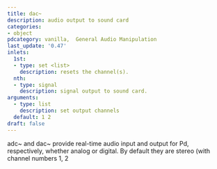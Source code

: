 ```yaml
---
title: dac~
description: audio output to sound card
categories:
- object
pdcategory: vanilla,  General Audio Manipulation
last_update: '0.47'
inlets:
  1st:
  - type: set <list>
    description: resets the channel(s).
  nth:
  - type: signal
    description: signal output to sound card.
arguments:
  - type: list
    description: set output channels 
  default: 1 2
draft: false
---
```

adc~ and dac~ provide real-time audio input and output for Pd, respectively, whether analog or digital. By default they are stereo (with channel numbers 1, 2
